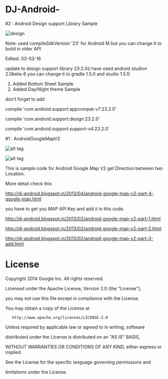 DJ-Android-
===========
#2 : Android Design support Library Sample

![design](https://github.com/dhaval0122/DJ-Android-/blob/master/GM_20150603_183045.gif)

Note:  used compileSdkVersion '23' for Android M but you can change it to build in older API

Edited: 03-03-16

update to design support library 23.2.0(i have used android studion 2.0beta-6 you can change it to gradle 1.5.0 and studio 1.5.1)

1. Added Bottom Sheet Sample
2. Added Day/Night theme Sample

don't forget to add

 compile 'com.android.support:appcompat-v7:23.2.0'
 
 compile 'com.android.support:design:23.2.0'
 
 compile 'com.android.support:support-v4:23.2.0'


#1 : AndroidGoogleMapV2

![alt tag](http://4.bp.blogspot.com/-M-WQt1fkCvI/UXERoTECHzI/AAAAAAAABTY/lTZzywBjutc/s1600/map4_1.png)

![alt tag](http://1.bp.blogspot.com/--iNhka-FoWQ/UXERvbYVV0I/AAAAAAAABTc/wCJdRc3sYtQ/s1600/map4_2.png)

This is sample code for Android Google Map V2 get Direction between two Location.

More detail check this

http://dj-android.blogspot.in/2013/04/android-google-map-v2-part-4-google-map.html

you have to get you MAP API Key and add it in this code.

http://dj-android.blogspot.in/2013/02/android-google-map-v2-part-1.html

http://dj-android.blogspot.in/2013/02/android-google-map-v2-part-2.html

http://dj-android.blogspot.in/2013/02/android-google-map-v2-part-3-add.html




# License


  Copyright 2014 Google Inc. All rights reserved.
  
 
  Licensed under the Apache License, Version 2.0 (the "License");
  
  you may not use this file except in compliance with the License.
  
  You may obtain a copy of the License at
 
       http://www.apache.org/licenses/LICENSE-2.0
 
  Unless required by applicable law or agreed to in writing, software
  
  distributed under the License is distributed on an "AS IS" BASIS,
  
  WITHOUT WARRANTIES OR CONDITIONS OF ANY KIND, either express or implied.
  
  See the License for the specific language governing permissions and
  
  limitations under the License.
 


